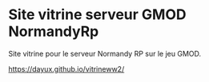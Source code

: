 # Site vitrine serveur GMOD NormandyRp

Site vitrine pour le serveur Normandy RP sur le jeu GMOD.

https://dayux.github.io/vitrineww2/
